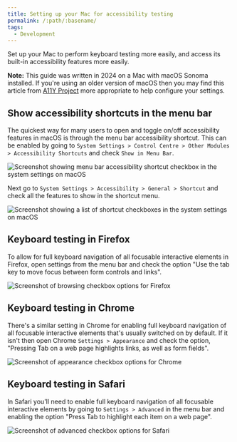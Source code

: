 ```yaml
---
title: Setting up your Mac for accessibility testing
permalink: /:path/:basename/
tags:
  - Development
---
```

Set up your Mac to perform keyboard testing more easily, and access its built-in accessibility features more easily. 

**Note:** This guide was written in 2024 on a Mac with macOS Sonoma installed. If you're using an older version of macOS then you may find this article from [A11Y Project](https://www.a11yproject.com/posts/macos-browser-keyboard-navigation/) more appropriate to help configure your settings.

## Show accessibility shortcuts in the menu bar

The quickest way for many users to open and toggle on/off accessibility features in macOS is through the menu bar accessibility shortcut. This can be enabled by going to `System Settings > Control Centre > Other Modules > Accessibility Shortcuts` and check `Show in Menu Bar`.

![Screenshot showing menu bar accessibility shortcut checkbox in the system settings on macOS](/assets/images/accessibility-shortcut-item.png)

Next go to `System Settings > Accessibility > General > Shortcut` and check all the features to show in the shortcut menu.

![Screenshot showing a list of shortcut checkboxes in the system settings on macOS](/assets/images/accessibility-shortcuts.png)

## Keyboard testing in Firefox

To allow for full keyboard navigation of all focusable interactive elements in Firefox, open settings from the menu bar and check the option "Use the tab key to move focus between form controls and links".

![Screenshot of browsing checkbox options for Firefox](/assets/images/firefox-browsing-options.png)

## Keyboard testing in Chrome

There's a similar setting in Chrome for enabling full keyboard navigation of all focusable interactive elements that's usually switched on by default. If it isn't then open Chrome `Settings > Appearance` and check the option, "Pressing Tab on a web page highlights links, as well as form fields".

![Screenshot of appearance checkbox options for Chrome](/assets/images/chrome-browsing-options.png)

## Keyboard testing in Safari

In Safari you'll need to enable full keyboard navigation of all focusable interactive elements by going to `Settings > Advanced` in the menu bar and enabling the option "Press Tab to highlight each item on a web page".

![Screenshot of advanced checkbox options for Safari](/assets/images/safari-browsing-options.png)